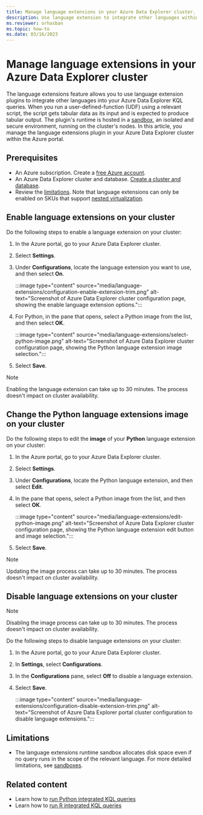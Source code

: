 ```yaml
---
title: Manage language extensions in your Azure Data Explorer cluster.
description: Use language extension to integrate other languages within your Azure Data Explorer KQL queries.
ms.reviewer: orhasban
ms.topic: how-to
ms.date: 03/16/2023
---
```


# Manage language extensions in your Azure Data Explorer cluster

The language extensions feature allows you to use language extension plugins to integrate other languages into your Azure Data Explorer KQL queries. When you run a user-defined-function (UDF) using a relevant script, the script gets tabular data as its input and is expected to produce tabular output. The plugin's runtime is hosted in a [sandbox](/kusto/concepts/sandboxes?view=azure-data-explorer&preserve-view=true), an isolated and secure environment, running on the cluster's nodes. In this article, you manage the language extensions plugin in your Azure Data Explorer cluster within the Azure portal.

## Prerequisites

* An Azure subscription. Create a [free Azure account](https://azure.microsoft.com/free/).
* An Azure Data Explorer cluster and database. [Create a cluster and database](create-cluster-and-database.md).
* Review the [limitations](#limitations). Note that language extensions can only be enabled on SKUs that support [nested virtualization](/kusto/concepts/sandboxes?view=azure-data-explorer&preserve-view=true#vm-sizes-supporting-nested-virtualization).

## Enable language extensions on your cluster

Do the following steps to enable a language extension on your cluster:

1. In the Azure portal, go to your Azure Data Explorer cluster.
1. Select **Settings**.
1. Under **Configurations**, locate the language extension you want to use, and then select **On**.

    :::image type="content" source="media/language-extensions/configuration-enable-extension-trim.png" alt-text="Screenshot of Azure Data Explorer cluster configuration page, showing the enable language extension options.":::

1. For Python, in the pane that opens, select a Python image from the list, and then select **OK**.

    :::image type="content" source="media/language-extensions/select-python-image.png" alt-text="Screenshot of Azure Data Explorer cluster configuration page, showing the Python language extension image selection.":::

1. Select **Save**.

> [!NOTE]
> Enabling the language extension can take up to 30 minutes. The process doesn't impact on cluster availability.

## Change the Python language extensions image on your cluster

Do the following steps to edit the **image** of your **Python** language extension on your cluster:

1. In the Azure portal, go to your Azure Data Explorer cluster.
1. Select **Settings**.
1. Under **Configurations**, locate the Python language extension, and then select **Edit**.
1. In the pane that opens, select a Python image from the list, and then select **OK**.

    :::image type="content" source="media/language-extensions/edit-python-image.png" alt-text="Screenshot of Azure Data Explorer cluster configuration page, showing the Python language extension edit button and image selection.":::

1. Select **Save**.

> [!NOTE]
> Updating the image process can take up to 30 minutes. The process doesn't impact on cluster availability.

## Disable language extensions on your cluster

> [!NOTE]
> Disabling the image process can take up to 30 minutes. The process doesn't impact on cluster availability.

Do the following steps to disable language extensions on your cluster:

1. In the Azure portal, go to your Azure Data Explorer cluster.
1. In **Settings**, select **Configurations**.
1. In the **Configurations** pane, select **Off** to disable a language extension.
1. Select **Save**.

    :::image type="content" source="media/language-extensions/configuration-disable-extension-trim.png" alt-text="Screenshot of Azure Data Explorer portal cluster configuration to disable language extensions.":::

## Limitations

* The language extensions runtime sandbox allocates disk space even if no query runs in the scope of the relevant language. For more detailed limitations, see [sandboxes](/kusto/concepts/sandboxes?view=azure-data-explorer&preserve-view=true).

## Related content

* Learn how to [run Python integrated KQL queries](/kusto/query/python-plugin?view=azure-data-explorer&preserve-view=true)
* Learn how to [run R integrated KQL queries](/kusto/query/r-plugin?view=azure-data-explorer&preserve-view=true)
